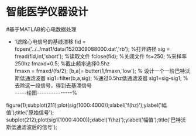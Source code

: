 智能医学仪器设计
==
#基于MATLAB的心电数据处理
* 1滤除心电信号的基线漂移
fid = fopen('../../mat1/data/1520309088000.dat','rb'); %打开路径
sig = fread(fid,inf,'short');  %读取文件
fclose(fid);  %关闭文件
fs=250;    %采样率250hz
fmaxd=0.5;   %截止频率选择0.5hz  
fmaxn = fmaxd/(fs/2);
[b,a]= butter(1,fmaxn,'low');  % 设计一个一阶巴特沃斯低通滤波器
sig1=filter(b,a,sig);   %通过0.5hz低通滤波器
sig1=sig-sig1;  %去除这一段信号，得到去基漂信号
<br>-----绘图---------------%

figure(1);subplot(211);plot(sig(1000:4000));xlabel('f(hz)');ylabel('幅值');title('原始信号');
subplot(212);plot(sig1(1000:4000));xlabel('f(hz)');ylabel('幅值');title('巴特沃斯低通滤波后的信号');
